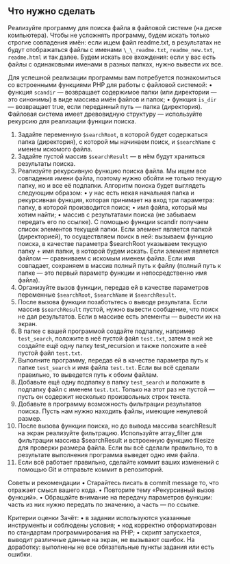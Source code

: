 ## Что нужно сделать

Реализуйте программу для поиска файла в файловой системе (на диске компьютера). Чтобы не усложнять программу, будем искать только строгие совпадения имён: если ищем файл readme.txt, в результатах не будут отображаться файлы с именами `\_\_readme.txt`, `readme_new.txt`, `readme.html` и так далее. Будем искать все вхождения: если у вас есть файлы с одинаковыми именами в разных папках, нужно вывести их все.

Для успешной реализации программы вам потребуется познакомиться со встроенными функциями PHP для работы с файловой системой:
• функция `scandir` — возвращает содержимое папки (или директории — это синонимы) в виде массива имён файлов и папок;
• функция `is_dir` — возвращает true, если переданный путь — папка (директория).
Файловая система имеет древовидную структуру — используйте рекурсию для реализации функции поиска.

1. Задайте переменную `$searchRoot`, в которой будет содержаться папка (директория), с которой мы начинаем поиск, и `$searchName` с именем искомого файла.
2. Задайте пустой массив `$searchResult` — в нём будут храниться результаты поиска.
3. Реализуйте рекурсивную функцию поиска файла. Мы ищем все совпадения имени файла, поэтому нужно обойти не только текущую папку, но и все её подпапки. Алгоритм поиска будет выглядеть следующим образом:
   • у нас есть некая начальная папка и рекурсивная функция, которая принимает на вход три параметра: папку, в которой производится поиск;
   • имя файла, который мы хотим найти;
   • массив с результатами поиска (не забываем передать его по ссылке).
   С помощью функции scandir получаем список элементов текущей папки.
   Если элемент является папкой (директорией), то осуществляем поиск в ней: вызываем функцию поиска, в качестве параметра $searchRoot указываем текущую папку + имя папки, в которой будем искать.
   Если элемент является файлом — сравниваем с искомым именем файла. Если имя совпадает, сохраняем в массив полный путь к файлу (полный путь к папке — это первый параметр функции и непосредственно имя файла).
4. Организуйте вызов функции, передав ей в качестве параметров переменные `$searchRoot`, `$searchName` и `$searchResult`.
5. После вызова функции позаботьтесь о выводе результата. Если массив `$searchResult` пустой, нужно вывести сообщение, что поиск не дал результатов. Если в массиве есть элементы — вывести их на экран.
6. В папке с вашей программой создайте подпапку, например `test_search`, положите в неё пустой файл `test.txt`, затем в ней же создайте ещё одну папку test_recursion и также положите в неё пустой файл `test.txt`.
7. Выполните программу, передав ей в качестве параметра путь к папке `test_search` и имя файла `test.txt`. Если вы всё сделали правильно, то выведется путь к обоим файлам.
8. Добавьте ещё одну подпапку в папку `test_search` и положите в подпапку файл с именем `test.txt`. Только на этот раз не пустой — пусть он содержит несколько произвольных строк текста.
9. Добавьте в программу возможность фильтрации результатов поиска. Пусть нам нужно находить файлы, имеющие ненулевой размер.
10. После вызова функции поиска, но до вывода массива searchResult на экран реализуйте фильтрацию. Используйте array_filter для фильтрации массива $searchResult и встроенную функцию filesize для проверки размера файла. Если вы всё сделали правильно, то в результате выполнения программа выведет одно имя файла.
11. Если всё работает правильно, сделайте коммит ваших изменений с помощью Git и отправьте коммит в репозиторий.

Советы и рекомендации
• Старайтесь писать в commit message то, что отражает смысл вашего кода.
• Повторите тему «Рекурсивный вызов функций».
• Обращайте внимание на передачу параметров функции: часть из них нужно передать по значению, а часть — по ссылке.

Критерии оценки
Зачёт:
• в задании используются указанные инструменты и соблюдены условия;
• код корректно отформатирован по стандартам программирования на PHP;
• скрипт запускается, выводит различные данные на экран, не вызывают ошибок.
На доработку: выполнены не все обязательные пункты задания или есть ошибки.
